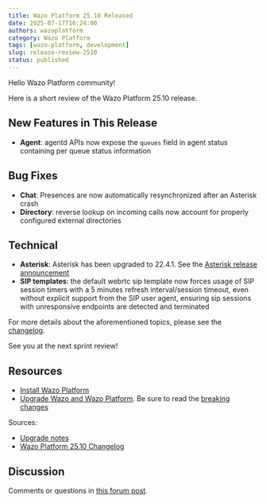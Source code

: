 ```yaml
---
title: Wazo Platform 25.10 Released
date: 2025-07-17T16:24:00
authors: wazoplatform
category: Wazo Platform
tags: [wazo-platform, development]
slug: release-review-2510
status: published
---
```


Hello Wazo Platform community!

Here is a short review of the Wazo Platform 25.10 release.

## New Features in This Release

- **Agent**: agentd APIs now expose the `queues` field in agent status containing per queue status
  information

## Bug Fixes

- **Chat**: Presences are now automatically resynchronized after an Asterisk crash
- **Directory**: reverse lookup on incoming calls now account for properly configured external
  directories

## Technical

- **Asterisk**: Asterisk has been upgraded to 22.4.1. See the
  [Asterisk release announcement](https://www.asterisk.org/asterisk-news/asterisk-security-release-22-4-1-now-available/)
- **SIP templates**: the default webrtc sip template now forces usage of SIP session timers with a 5
  minutes refresh interval/session timeout, even without explicit support from the SIP user agent,
  ensuring sip sessions with unresponsive endpoints are detected and terminated

For more details about the aforementioned topics, please see the
[changelog](https://wazo-dev.atlassian.net/issues/?jql=project%3DWAZO%20AND%20fixVersion%3D25.10).

See you at the next sprint review!

## Resources

- [Install Wazo Platform](/use-cases)
- [Upgrade Wazo and Wazo Platform](/uc-doc/upgrade/). Be sure to read the
  [breaking changes](/uc-doc/upgrade/upgrade_notes#25-10)

<!-- truncate -->

Sources:

- [Upgrade notes](/uc-doc/upgrade/upgrade_notes#25-10)
- [Wazo Platform 25.10 Changelog](https://wazo-dev.atlassian.net/issues/?jql=project%3DWAZO%20AND%20fixVersion%3D25.10)

## Discussion

Comments or questions in
[this forum post](https://wazo-platform.discourse.group/t/blog-wazo-platform-25-10-released).
